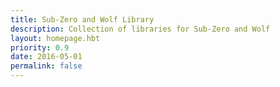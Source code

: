 ```yaml
---
title: Sub-Zero and Wolf Library
description: Collection of libraries for Sub-Zero and Wolf
layout: homepage.hbt
priority: 0.9
date: 2016-05-01
permalink: false
---
```

